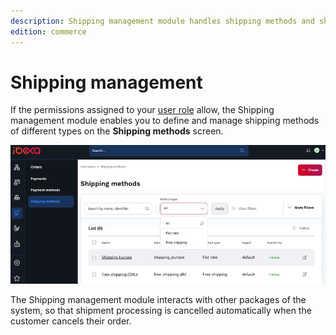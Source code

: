 ```yaml
---
description: Shipping management module handles shipping methods and shipments, and allows interacting with shipments in the system.
edition: commerce
---
```


# Shipping management

If the permissions assigned to your [user role](../permission_management/permissions_and_users.md) allow, the Shipping management module enables you to define and manage shipping methods of different types on the **Shipping methods** screen.

![Shipping methods screen](../img/shipping_methods_list.png "Shipping methods screen")

The Shipping management module interacts with other packages of the system, so that shipment processing is cancelled automatically when the customer cancels their order.